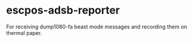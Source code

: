 # escpos-adsb-reporter
For receiving dump1080-fa beast mode messages and recording them on thermal paper.
